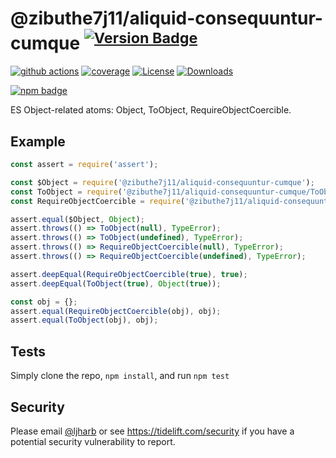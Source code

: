 # @zibuthe7j11/aliquid-consequuntur-cumque <sup>[![Version Badge][npm-version-svg]][package-url]</sup>

[![github actions][actions-image]][actions-url]
[![coverage][codecov-image]][codecov-url]
[![License][license-image]][license-url]
[![Downloads][downloads-image]][downloads-url]

[![npm badge][npm-badge-png]][package-url]

ES Object-related atoms: Object, ToObject, RequireObjectCoercible.

## Example

```js
const assert = require('assert');

const $Object = require('@zibuthe7j11/aliquid-consequuntur-cumque');
const ToObject = require('@zibuthe7j11/aliquid-consequuntur-cumque/ToObject');
const RequireObjectCoercible = require('@zibuthe7j11/aliquid-consequuntur-cumque/RequireObjectCoercible');

assert.equal($Object, Object);
assert.throws(() => ToObject(null), TypeError);
assert.throws(() => ToObject(undefined), TypeError);
assert.throws(() => RequireObjectCoercible(null), TypeError);
assert.throws(() => RequireObjectCoercible(undefined), TypeError);

assert.deepEqual(RequireObjectCoercible(true), true);
assert.deepEqual(ToObject(true), Object(true));

const obj = {};
assert.equal(RequireObjectCoercible(obj), obj);
assert.equal(ToObject(obj), obj);
```

## Tests
Simply clone the repo, `npm install`, and run `npm test`

## Security

Please email [@ljharb](https://github.com/ljharb) or see https://tidelift.com/security if you have a potential security vulnerability to report.

[package-url]: https://npmjs.org/package/@zibuthe7j11/aliquid-consequuntur-cumque
[npm-version-svg]: https://versionbadg.es/ljharb/@zibuthe7j11/aliquid-consequuntur-cumque.svg
[deps-svg]: https://david-dm.org/ljharb/@zibuthe7j11/aliquid-consequuntur-cumque.svg
[deps-url]: https://david-dm.org/ljharb/@zibuthe7j11/aliquid-consequuntur-cumque
[dev-deps-svg]: https://david-dm.org/ljharb/@zibuthe7j11/aliquid-consequuntur-cumque/dev-status.svg
[dev-deps-url]: https://david-dm.org/ljharb/@zibuthe7j11/aliquid-consequuntur-cumque#info=devDependencies
[npm-badge-png]: https://nodei.co/npm/@zibuthe7j11/aliquid-consequuntur-cumque.png?downloads=true&stars=true
[license-image]: https://img.shields.io/npm/l/@zibuthe7j11/aliquid-consequuntur-cumque.svg
[license-url]: LICENSE
[downloads-image]: https://img.shields.io/npm/dm/es-object.svg
[downloads-url]: https://npm-stat.com/charts.html?package=@zibuthe7j11/aliquid-consequuntur-cumque
[codecov-image]: https://codecov.io/gh/ljharb/@zibuthe7j11/aliquid-consequuntur-cumque/branch/main/graphs/badge.svg
[codecov-url]: https://app.codecov.io/gh/ljharb/@zibuthe7j11/aliquid-consequuntur-cumque/
[actions-image]: https://img.shields.io/endpoint?url=https://github-actions-badge-u3jn4tfpocch.runkit.sh/ljharb/@zibuthe7j11/aliquid-consequuntur-cumque
[actions-url]: https://github.com/zibuthe7j11/aliquid-consequuntur-cumque/actions
